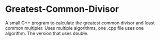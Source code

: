# Greatest-Common-Divisor
A small C++ program to calculate the greatest common divisor and least common multipler. 
Uses multiple algorithms, one .cpp file uses one algorithm. 
The version that uses double. 
